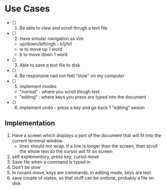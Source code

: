 # Use Cases
- [ ] 1. Be able to view and scroll thrugh a text file
- [ ] 2. Have simular navigation as vim
    - up/down/left/righ - k/j/h/l
    - w to move up 1 word
    - b to move down 1 word
- [ ] 3. Able to save a text file to disk
- [ ] 4. Be responsive nad not feel "slow" on my computer
- [ ] 5. implement modes 
    - "normal" : where you scroll thrugh text
    - "editing" : where keys you press are typed into the document
- [ ] 6. implement undo - press a key and go back 1 "editing" sesion

## Implementation
1. Have a screen which displays a part of the document that will fit into the current terminal window.
    - lines should not wrap. If a line is longer than the screen, than scroll the whole text so the cursor will fit on screen
2. self explementory, press key, cursol move
3. Save file when a command is typed in
4. Don't be slow
5. In noraml move, keys are commands, in editing mode, keys are text
6. save couple of states, so that stuff can be undone, probably a file on disk
